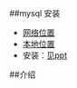 ##mysql 安装
- [网络位置](https://www.mysql.com/downloads/)
- [本地位置](文件过大无法上传,请使用网络位置)
- 安装：[见ppt](resource/MySql/Mysql5.7安装教程.ppt)

##介绍
